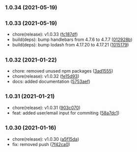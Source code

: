 ## <small>1.0.34 (2021-05-19)</small>




## <small>1.0.33 (2021-05-19)</small>

* chore(release): v1.0.33 ([fc187df](https://github.com/simonecorsi/mawesome/commit/fc187df))
* build(deps): bump handlebars from 4.7.6 to 4.7.7 ([012928b](https://github.com/simonecorsi/mawesome/commit/012928b))
* build(deps): bump lodash from 4.17.20 to 4.17.21 ([1015179](https://github.com/simonecorsi/mawesome/commit/1015179))



## <small>1.0.32 (2021-01-22)</small>

* chore: removed unused npm packages ([3ad1555](https://github.com/simonecorsi/mawesome/commit/3ad1555))
* chore(release): v1.0.32 ([fe15d93](https://github.com/simonecorsi/mawesome/commit/fe15d93))
* docs: added documentation ([5753aef](https://github.com/simonecorsi/mawesome/commit/5753aef))



## <small>1.0.31 (2021-01-21)</small>

* chore(release): v1.0.31 ([903c070](https://github.com/simonecorsi/mawesome/commit/903c070))
* feat: added user/email input for commiting ([58a7dc1](https://github.com/simonecorsi/mawesome/commit/58a7dc1))



## <small>1.0.30 (2021-01-16)</small>

* chore(release): v1.0.30 ([a5f15da](https://github.com/simonecorsi/mawesome/commit/a5f15da))
* fix: removed push ([7f42ca0](https://github.com/simonecorsi/mawesome/commit/7f42ca0))



